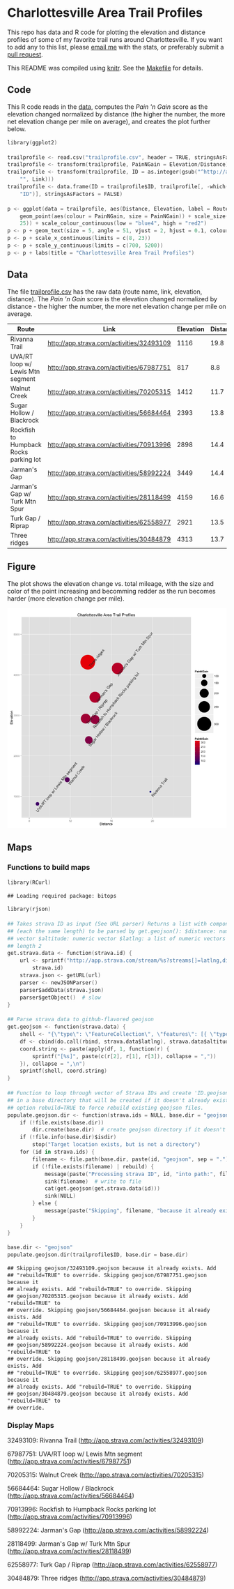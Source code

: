 # Charlottesville Area Trail Profiles

This repo has data and R code for plotting the elevation and distance profiles of some of my favorite trail runs around Charlottesville. If you want to add any to this list, please [email me](http://stephenturner.us/email.html) with the stats, or preferably submit a [pull request](https://help.github.com/articles/using-pull-requests).

This README was compiled using [knitr](http://yihui.name/knitr/). See the [Makefile](Makefile) for details.

## Code

This R code reads in the [data](./trailprofile.csv), computes the *Pain 'n Gain* score as the elevation changed normalized by distance (the higher the number, the more net elevation change per mile on average), and creates the plot further below.


```S
library(ggplot2)

trailprofile <- read.csv("trailprofile.csv", header = TRUE, stringsAsFactors = FALSE)
trailprofile <- transform(trailprofile, PainNGain = Elevation/Distance)
trailprofile <- transform(trailprofile, ID = as.integer(gsub("^http://app.strava.com/activities/", 
    "", Link)))
trailprofile <- data.frame(ID = trailprofile$ID, trailprofile[, -which(names(trailprofile) == 
    "ID")], stringsAsFactors = FALSE)

p <- ggplot(data = trailprofile, aes(Distance, Elevation, label = Route)) + 
    geom_point(aes(colour = PainNGain, size = PainNGain)) + scale_size(range = c(3, 
    25)) + scale_colour_continuous(low = "blue4", high = "red2")
p <- p + geom_text(size = 5, angle = 51, vjust = 2, hjust = 0.1, colour = "gray20")
p <- p + scale_x_continuous(limits = c(8, 23))
p <- p + scale_y_continuous(limits = c(700, 5200))
p <- p + labs(title = "Charlottesville Area Trail Profiles")
```





## Data

The file [trailprofile.csv](./trailprofile.csv) has the raw data (route name, link, elevation, distance). The *Pain 'n Gain* score is the elevation changed normalized by distance - the higher the number, the more net elevation change per mile on average.

Route | Link | Elevation | Distance | PainNGain
--- | --- | --- | --- | ---
Rivanna Trail | http://app.strava.com/activities/32493109 | 1116 | 19.8 |  56.36
UVA/RT loop w/ Lewis Mtn segment | http://app.strava.com/activities/67987751 |  817 |  8.8 |  92.84
Walnut Creek | http://app.strava.com/activities/70205315 | 1412 | 11.7 | 120.68
Sugar Hollow / Blackrock | http://app.strava.com/activities/56684464 | 2393 | 13.8 | 173.41
Rockfish to Humpback Rocks parking lot | http://app.strava.com/activities/70913996 | 2898 | 14.4 | 201.25
Jarman's Gap | http://app.strava.com/activities/58992224 | 3449 | 14.4 | 239.51
Jarman's Gap w/ Turk Mtn Spur | http://app.strava.com/activities/28118499 | 4159 | 16.6 | 250.54
Turk Gap / Riprap | http://app.strava.com/activities/62558977 | 2921 | 13.5 | 216.37
Three ridges | http://app.strava.com/activities/30484879 | 4313 | 13.7 | 314.82


## Figure

The plot shows the elevation change vs. total mileage, with the size and color of the point increasing and becomming redder as the run becomes harder (more elevation change per mile).

![plot of chunk scatterplot](figure/scatterplot.png) 


## Maps

### Functions to build maps


```S
library(RCurl)
```

```
## Loading required package: bitops
```

```S
library(rjson)

## Takes strava ID as input (See URL parser) Returns a list with components
## (each the same length) to be parsed by get.geojson(): $distance: numeric
## vector $altitude: numeric vector $latlng: a list of numeric vectors of
## length 2
get.strava.data <- function(strava.id) {
    url <- sprintf("http://app.strava.com/stream/%s?streams[]=latlng,distance,altitude", 
        strava.id)
    strava.json <- getURL(url)
    parser <- newJSONParser()
    parser$addData(strava.json)
    parser$getObject()  # slow
}

## Parse strava data to github-flavored geojson
get.geojson <- function(strava.data) {
    shell <- "{\"type\": \"FeatureCollection\", \"features\": [{ \"type\": \"Feature\", \"geometry\": {\"type\": \"LineString\", \"coordinates\":\n [%s]\n}}]}"
    df <- cbind(do.call(rbind, strava.data$latlng), strava.data$altitude)
    coord.string <- paste(apply(df, 1, function(r) {
        sprintf("[%s]", paste(c(r[2], r[1], r[3]), collapse = ","))
    }), collapse = ",\n")
    sprintf(shell, coord.string)
}

## Function to loop through vector of Strava IDs and create 'ID.geojson' file
## in a base directory that will be created if it doesn't already exist. Add
## option rebuild=TRUE to force rebuild existing geojson files.
populate.geojson.dir <- function(strava.ids = NULL, base.dir = "geojson", rebuild = FALSE) {
    if (!file.exists(base.dir)) 
        dir.create(base.dir)  # create geojson directory if it doesn't exist
    if (!file.info(base.dir)$isdir) 
        stop("Target location exists, but is not a directory")
    for (id in strava.ids) {
        filename <- file.path(base.dir, paste(id, "geojson", sep = "."))
        if (!file.exists(filename) | rebuild) {
            message(paste("Processing strava ID", id, "into path:", filename))
            sink(filename)  # write to file
            cat(get.geojson(get.strava.data(id)))
            sink(NULL)
        } else {
            message(paste("Skipping", filename, "because it already exists. Add \"rebuild=TRUE\" to override."))
        }
    }
}

base.dir <- "geojson"
populate.geojson.dir(trailprofile$ID, base.dir = base.dir)
```

```
## Skipping geojson/32493109.geojson because it already exists. Add
## "rebuild=TRUE" to override. Skipping geojson/67987751.geojson because it
## already exists. Add "rebuild=TRUE" to override. Skipping
## geojson/70205315.geojson because it already exists. Add "rebuild=TRUE" to
## override. Skipping geojson/56684464.geojson because it already exists. Add
## "rebuild=TRUE" to override. Skipping geojson/70913996.geojson because it
## already exists. Add "rebuild=TRUE" to override. Skipping
## geojson/58992224.geojson because it already exists. Add "rebuild=TRUE" to
## override. Skipping geojson/28118499.geojson because it already exists. Add
## "rebuild=TRUE" to override. Skipping geojson/62558977.geojson because it
## already exists. Add "rebuild=TRUE" to override. Skipping
## geojson/30484879.geojson because it already exists. Add "rebuild=TRUE" to
## override.
```


### Display Maps

32493109: Rivanna Trail (http://app.strava.com/activities/32493109)

<script src="https://embed.github.com/view/geojson/stephenturner/trailprofile/jsonrmd/geojson/32493109.geojson"></script>

67987751: UVA/RT loop w/ Lewis Mtn segment (http://app.strava.com/activities/67987751)

<script src="https://embed.github.com/view/geojson/stephenturner/trailprofile/jsonrmd/geojson/67987751.geojson"></script>

70205315: Walnut Creek (http://app.strava.com/activities/70205315)

<script src="https://embed.github.com/view/geojson/stephenturner/trailprofile/jsonrmd/geojson/70205315.geojson"></script>

56684464: Sugar Hollow / Blackrock (http://app.strava.com/activities/56684464)

<script src="https://embed.github.com/view/geojson/stephenturner/trailprofile/jsonrmd/geojson/56684464.geojson"></script>

70913996: Rockfish to Humpback Rocks parking lot (http://app.strava.com/activities/70913996)

<script src="https://embed.github.com/view/geojson/stephenturner/trailprofile/jsonrmd/geojson/70913996.geojson"></script>

58992224: Jarman's Gap (http://app.strava.com/activities/58992224)

<script src="https://embed.github.com/view/geojson/stephenturner/trailprofile/jsonrmd/geojson/58992224.geojson"></script>

28118499: Jarman's Gap w/ Turk Mtn Spur (http://app.strava.com/activities/28118499)

<script src="https://embed.github.com/view/geojson/stephenturner/trailprofile/jsonrmd/geojson/28118499.geojson"></script>

62558977: Turk Gap / Riprap (http://app.strava.com/activities/62558977)

<script src="https://embed.github.com/view/geojson/stephenturner/trailprofile/jsonrmd/geojson/62558977.geojson"></script>

30484879: Three ridges (http://app.strava.com/activities/30484879)

<script src="https://embed.github.com/view/geojson/stephenturner/trailprofile/jsonrmd/geojson/30484879.geojson"></script>

